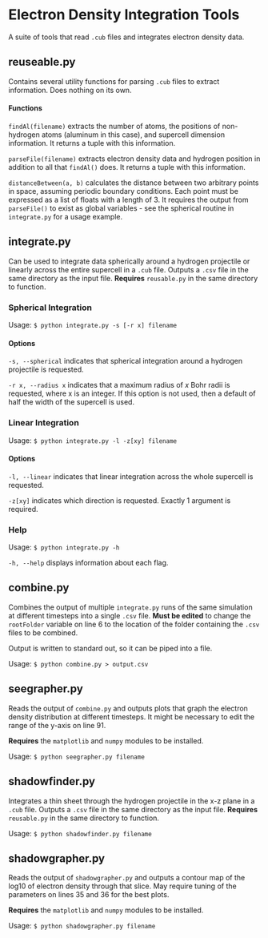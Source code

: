 # Electron Density Integration Tools

A suite of tools that read `.cub` files and integrates electron density data.

## reuseable.py

Contains several utility functions for parsing `.cub` files to extract information. Does nothing on its own.

#### Functions

`findAl(filename)` extracts the number of atoms, the positions of non-hydrogen atoms (aluminum in this case), and supercell dimension information. It returns a tuple with this information.

`parseFile(filename)` extracts electron density data and hydrogen position in addition to all that `findAl()` does. It returns a tuple with this information.

`distanceBetween(a, b)` calculates the distance between two arbitrary points in space, assuming periodic boundary conditions. Each point must be expressed as a list of floats with a length of 3. It requires the output from `parseFile()` to exist as global variables - see the spherical routine in `integrate.py` for a usage example.

## integrate.py

Can be used to integrate data spherically around a hydrogen projectile or linearly across the entire supercell in a `.cub` file. Outputs a `.csv` file in the same directory as the input file. **Requires** `reusable.py` in the same directory to function.

### Spherical Integration

Usage: `$ python integrate.py -s [-r x] filename`

#### Options

`-s, --spherical` indicates that spherical integration around a hydrogen projectile is requested.

`-r x, --radius x` indicates that a maximum radius of _x_ Bohr radii is requested, where x is an integer. If this option is not used, then a default of half the width of the supercell is used.

### Linear Integration

Usage: `$ python integrate.py -l -z[xy] filename`

#### Options

`-l, --linear` indicates that linear integration across the whole supercell is requested.

`-z[xy]` indicates which direction is requested. Exactly 1 argument is required.

### Help

Usage: `$ python integrate.py -h`

`-h, --help` displays information about each flag.

## combine.py

Combines the output of multiple `integrate.py` runs of the same simulation at different timesteps into a single `.csv` file. **Must be edited** to change the `rootFolder` variable on line 6 to the location of the folder containing the `.csv` files to be combined.

Output is written to standard out, so it can be piped into a file.

Usage: `$ python combine.py > output.csv`

## seegrapher.py

Reads the output of `combine.py` and outputs plots that graph the electron density distribution at different timesteps. It might be necessary to edit the range of the y-axis on line 91.

**Requires** the `matplotlib` and `numpy` modules to be installed.

Usage: `$ python seegrapher.py filename`

## shadowfinder.py

Integrates a thin sheet through the hydrogen projectile in the x-z plane in a `.cub` file. Outputs a `.csv` file in the same directory as the input file. **Requires** `reusable.py` in the same directory to function.

Usage: `$ python shadowfinder.py filename`

## shadowgrapher.py

Reads the output of `shadowgrapher.py` and outputs a contour map of the log10 of electron density through that slice. May require tuning of the parameters on lines 35 and 36 for the best plots.

**Requires** the `matplotlib` and `numpy` modules to be installed.

Usage: `$ python shadowgrapher.py filename`